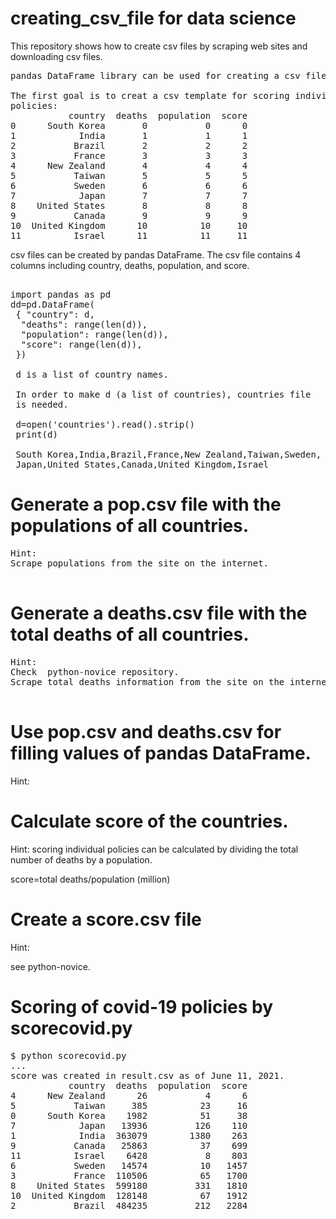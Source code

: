 # creating_csv_file for data science
This repository shows how to create csv files by scraping web sites 
and downloading csv files.
<pre>
pandas DataFrame library can be used for creating a csv file.

The first goal is to creat a csv template for scoring individual 
policies:
           country  deaths  population  score
0      South Korea       0           0      0
1            India       1           1      1
2           Brazil       2           2      2
3           France       3           3      3
4      New Zealand       4           4      4
5           Taiwan       5           5      5
6           Sweden       6           6      6
7            Japan       7           7      7
8    United States       8           8      8
9           Canada       9           9      9
10  United Kingdom      10          10     10
11          Israel      11          11     11
</pre>

csv files can be created by pandas DataFrame. 
The csv file contains 4 columns including country, deaths, 
population, and score.
<pre>

import pandas as pd
dd=pd.DataFrame(
 { "country": d,
  "deaths": range(len(d)),
  "population": range(len(d)),
  "score": range(len(d)),
 })
 
 d is a list of country names.
 
 In order to make d (a list of countries), countries file 
 is needed.
 
 d=open('countries').read().strip()
 print(d)
 
 South Korea,India,Brazil,France,New Zealand,Taiwan,Sweden,
 Japan,United States,Canada,United Kingdom,Israel
</pre>

# Generate a pop.csv file with the populations of all countries.
<pre>
Hint:
Scrape populations from the site on the internet.

</pre>

# Generate a deaths.csv file with the total deaths of all countries.
<pre>
Hint:
Check  python-novice repository.
Scrape total deaths information from the site on the internet.

</pre>

# Use pop.csv and deaths.csv for filling values of pandas DataFrame.

Hint:

# Calculate score of the countries.

Hint:
scoring individual policies can be calculated by dividing 
the total number of deaths by a population.

score=total deaths/population (million)

# Create a score.csv file

Hint:

see python-novice.
 
# Scoring of covid-19 policies by scorecovid.py
<pre>
$ python scorecovid.py
...
score was created in result.csv as of June 11, 2021.
           country  deaths  population  score
4      New Zealand      26           4      6
5           Taiwan     385          23     16
0      South Korea    1982          51     38
7            Japan   13936         126    110
1            India  363079        1380    263
9           Canada   25863          37    699
11          Israel    6428           8    803
6           Sweden   14574          10   1457
3           France  110506          65   1700
8    United States  599180         331   1810
10  United Kingdom  128148          67   1912
2           Brazil  484235         212   2284
</pre>
